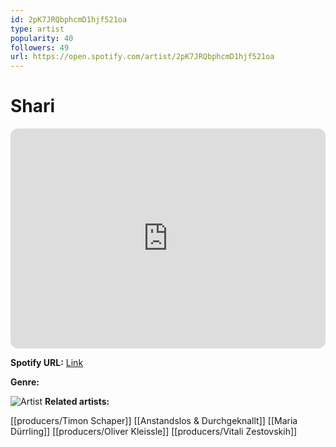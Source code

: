 ```yaml
---
id: 2pK7JRQbphcmD1hjf521oa
type: artist
popularity: 40
followers: 49
url: https://open.spotify.com/artist/2pK7JRQbphcmD1hjf521oa
---
```

# Shari

<iframe style="border-radius:12px" src="https://open.spotify.com/embed/artist/2pK7JRQbphcmD1hjf521oa" width="100%" height="352" frameBorder="0" allowfullscreen="" allow="autoplay; clipboard-write; encrypted-media; fullscreen; picture-in-picture" loading="lazy"></iframe>

**Spotify URL:** [Link](https://open.spotify.com/artist/2pK7JRQbphcmD1hjf521oa)

**Genre:** 

![Artist](https://i.scdn.co/image/ab6761610000e5ebb9044f85376dc5ac8363e169)
**Related artists:**

[[producers/Timon Schaper]]
[[Anstandslos & Durchgeknallt]]
[[Maria Dürrling]]
[[producers/Oliver Kleissle]]
[[producers/Vitali Zestovskih]]
